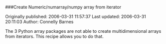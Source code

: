###Create Numeric/numarray/numpy array from iterator

Originally published: 2006-03-31 11:57:37
Last updated: 2006-03-31 20:11:03
Author: Connelly Barnes

The 3 Python array packages are not able to create multidimensional arrays from iterators.  This recipe allows you to do that.